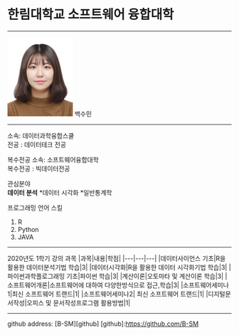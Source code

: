 # 한림대학교 소프트웨어 융합대학
---
![이력서사진](그림1.jpg)
백수민

---

소속: 데이터과학융합스쿨   
전공 : 데이터테크 전공   

복수전공 소속: 소프트웨어융합대학   
복수전공 : 빅데이터전공   

관심분야   
**데이터 분석**
*데이터 시각화
*일반통계학

프로그래밍 언어 스킬   
1. R
2. Python
3. JAVA   

---

2020년도 1학기 강의 과목
|과목|내용|학점|
|---|---|---|
|데이터사이언스 기초|R을 활용한 데이터분석기법 학습|3|
|데이터시각화|R을 활용한 데이터 시각화기법 학습|3|
|파이썬과학플로그래밍 기초|파이썬 학습|3|
|계산이론|오토마타 및 계산이론 학습|3|
|소프트웨어개론|소프트웨어에 대하여 다양한방식으로 접근,학습|3|
|소프트웨어세미나1|최신 소프트웨어 트랜드|1|
|소프트웨어세미나2| 최신 소프트웨어 트랜드|1|
|디지털문서작성|오피스 및 문서작성프로그램 활용방법|1|

---

github address: [B-SM][github]
[github]:https://github.com/B-SM
